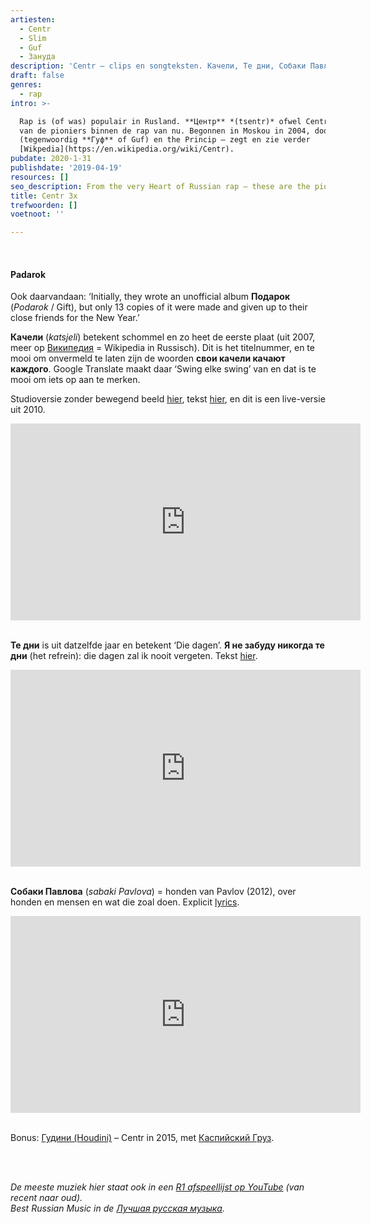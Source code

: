 ```yaml
---
artiesten:
  - Centr
  - Slim
  - Guf
  - Зануда
description: 'Centr – clips en songteksten. Качели, Те дни, Собаки Павлова.'
draft: false
genres:
  - rap
intro: >-

  Rap is (of was) populair in Rusland. **Центр** *(tsentr)* ofwel Centr is een
  van de pioniers binnen de rap van nu. Begonnen in Moskou in 2004, door Rolexx
  (tegenwoordig **Гуф** of Guf) en the Princip – zegt en zie verder
  [Wikpedia](https://en.wikipedia.org/wiki/Centr). 
pubdate: 2020-1-31
publishdate: '2019-04-19'
resources: []
seo_description: From the very Heart of Russian rap – these are the pioneers of Центр (Centr).
title: Centr 3x
trefwoorden: []
voetnoot: ''

---
```


<br/>


#### Padarok
Ook daarvandaan:  ‘Initially, they wrote an unofficial album **Подарок** (*Podarok* / Gift), but only 13 copies of it were made and given up to their close friends for the New Year.’



**Качели** (*katsjeli*) betekent schommel en zo heet de eerste plaat (uit 2007, meer op [Википедия](https://ru.wikipedia.org/wiki/%D0%9A%D0%B0%D1%87%D0%B5%D0%BB%D0%B8_(%D0%B0%D0%BB%D1%8C%D0%B1%D0%BE%D0%BC_Centr)) = Wikipedia in Russisch). Dit is het titelnummer, en te mooi om onvermeld te laten zijn de woorden **свои качели качают каждого**. Google Translate maakt daar ‘Swing elke swing’ van en dat is te mooi om iets op aan te merken.

Studioversie zonder bewegend beeld [hier](https://youtu.be/sA0US26Oxzw), tekst [hier](https://genius.com/Centr-kacheli-lyrics), en dit is een live-versie uit 2010.

 <iframe width="560" height="315" src="https://www.youtube.com/embed/T4yO21-Sino" frameborder="0" allow="accelerometer; autoplay; encrypted-media; gyroscope; picture-in-picture" allowfullscreen></iframe> 

<br/>
<br/>


**Те дни** is uit datzelfde jaar en betekent ‘Die dagen’. **Я не забуду никогда те дни** (het refrein): die dagen zal ik nooit vergeten. Tekst [hier](http://sefan.ru/music/lyrics.shtml?id=2248).

<iframe width="560" height="315" src="https://www.youtube.com/embed/UgHjhuXPUJg" frameborder="0" allow="accelerometer; autoplay; encrypted-media; gyroscope; picture-in-picture" allowfullscreen></iframe>

 <br/>
<br/>


**Собаки Павлова** (*sabaki Pavlova*) = honden van Pavlov (2012), over  honden en mensen en wat die zoal doen. Explicit [lyrics](https://7lafa.com/pagelyrics.php?id=1962).

<iframe width="560" height="315" src="https://www.youtube.com/embed/T_y9MG256jI" frameborder="0" allow="accelerometer; autoplay; encrypted-media; gyroscope; picture-in-picture" allowfullscreen></iframe>

<br/>
<br/>


Bonus: [Гудини (Houdini)](https://youtu.be/cNyMJrgohYU) – Centr in 2015, met [Каспийский Груз](https://www.youtube.com/channel/UCfZc8tFEzE7eD5u4e3asfHA).

<br/>
<br/>

*De meeste muziek hier staat ook in een [R1 afspeellijst op YouTube](https://www.youtube.com/playlist?list=PLeE-zqOrSLhxfIpK2vuUJNCKSzyVBi0yM) (van recent naar oud).* <br/>
*Best Russian Music in de [Лучшая русская музыка](https://www.youtube.com/playlist?list=PLeE-zqOrSLhxTFYDvlwUu4hYby9DojwoD).*

